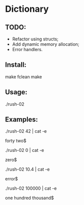 # Dictionary

## TODO:
- Refactor using structs;
- Add dynamic memory allocation;
- Error handlers.

## Install:
make fclean
make

## Usage:
./rush-02 <number>

## Examples:
./rush-02 42 | cat -e

forty two$

./rush-02 0 | cat -e

zero$

./rush-02 10.4 | cat -e

error$

./rush-02 100000 | cat -e

one hundred thousand$
